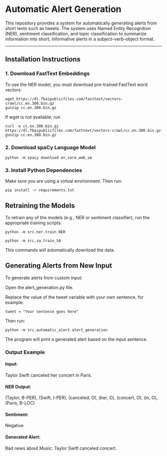 # Automatic Alert Generation

This repository provides a system for automatically generating alerts from short texts such as tweets. The system uses Named Entity Recognition (NER), sentiment classification, and topic classification to summarize information into short, informative alerts in a subject–verb–object format.

---

## Installation Instructions

### 1. Download FastText Embeddings

To use the NER model, you must download pre-trained FastText word vectors:

```
wget https://dl.fbaipublicfiles.com/fasttext/vectors-crawl/cc.en.300.bin.gz
gunzip cc.en.300.bin.gz
```

If wget is not available, run 
```
curl -o cc.en.300.bin.gz https://dl.fbaipublicfiles.com/fasttext/vectors-crawl/cc.en.300.bin.gz
gunzip cc.en.300.bin.gz
```

### 2. Download spaCy Language Model

```
python -m spacy download en_core_web_sm
```

### 3. Install Python Dependencies
Make sure you are using a virtual environment. Then run:
```
pip install -r requirements.txt
```

## Retraining the Models
To retrain any of the models (e.g., NER or sentiment classifier), run the appropriate training scripts.

```
python -m src.ner.train_NER
```
```
python -m src.sa.train_SA
```

This commands will automatically download the data.

## Generating Alerts from New Input
To generate alerts from custom input:

Open the alert_generation.py file.

Replace the value of the tweet variable with your own sentence, for example:

``tweet = "Your sentence goes here"``

Then run:

```
python -m src.automatic_alert.alert_generation
```

The program will print a generated alert based on the input sentence.

### Output Example

#### Input:
Taylor Swift canceled her concert in Paris.

#### NER Output:
(Taylor, B-PER), (Swift, I-PER), (canceled, O), (her, O), (concert, O), (in, O), (Paris, B-LOC)

#### Sentiment:
Negative

#### Generated Alert:
Bad news about Music: Taylor Swift canceled concert.
